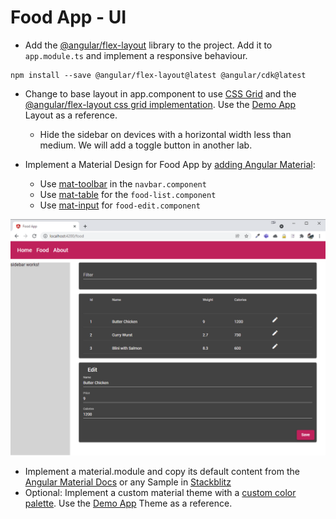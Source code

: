 # Food App - UI

- Add the [@angular/flex-layout](https://github.com/angular/flex-layout/wiki) library to the project. Add it to `app.module.ts` and implement a responsive behaviour. 

```
npm install --save @angular/flex-layout@latest @angular/cdk@latest
```

- Change to base layout in app.component to use [CSS Grid](https://css-tricks.com/snippets/css/complete-guide-grid/) and the [@angular/flex-layout css grid implementation](https://github.com/angular/flex-layout/blob/master/guides/Grid.md). Use the [Demo App](https://github.com/arambazamba/ng-dev/blob/main/Demos/06-UI/UserInterface/src/app/app.component.html) Layout as a reference.
    
    - Hide the sidebar on devices with a horizontal width less than medium. We will add a toggle button in another lab.

- Implement a Material Design for Food App by [adding Angular Material](https://material.angular.io/guide/getting-started):
    - Use [mat-toolbar](https://material.angular.io/components/toolbar/overview) in the `navbar.component`
    - Use [mat-table](https://material.angular.io/components/table/overview) for the `food-list.component`
    - Use [mat-input](https://material.angular.io/components/form-field/overview) for `food-edit.component`



![material](_images/material.png)

- Implement a material.module and copy its default content from the [Angular Material Docs](https://material.angular.io/components/categories) or any Sample in [Stackblitz](https://stackblitz.com/run?file=src/app/badge-overview-example.ts)
- Optional: Implement a custom material theme with a [custom color palette](https://material.io/resources/color/#!/?view.left=0&view.right=0). Use the [Demo App](https://github.com/arambazamba/ng-dev/tree/main/Demos/06-UI/UserInterface/src/theme) Theme as a reference.
